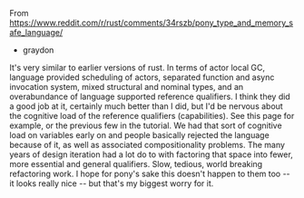 From https://www.reddit.com/r/rust/comments/34rszb/pony_type_and_memory_safe_language/

- graydon

It's very similar to earlier versions of rust. In terms of actor local GC, language provided scheduling of actors, separated function and async invocation system, mixed structural and nominal types, and an overabundance of language supported reference qualifiers. I think they did a good job at it, certainly much better than I did, but I'd be nervous about the cognitive load of the reference qualifiers (capabilities). See this page for example, or the previous few in the tutorial. We had that sort of cognitive load on variables early on and people basically rejected the language because of it, as well as associated compositionality problems. The many years of design iteration had a lot do to with factoring that space into fewer, more essential and general qualifiers. Slow, tedious, world breaking refactoring work. I hope for pony's sake this doesn't happen to them too -- it looks really nice -- but that's my biggest worry for it.
